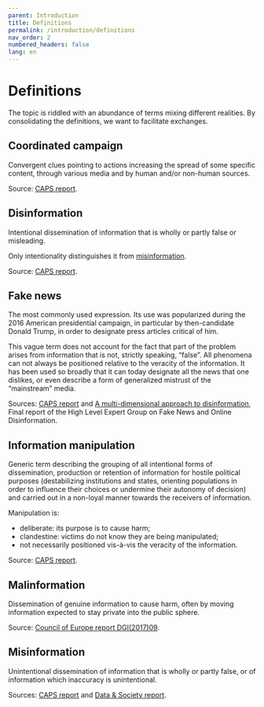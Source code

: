 ```yaml
---
parent: Introduction
title: Definitions
permalink: /introduction/definitions
nav_order: 2
numbered_headers: false
lang: en
---
```


# Definitions

The topic is riddled with an abundance of terms mixing different realities. By consolidating the definitions, we want to facilitate exchanges.

## Coordinated campaign

Convergent clues pointing to actions increasing the spread of some specific content, through various media and by human and/or non-human sources.

Source: [CAPS report](https://www.diplomatie.gouv.fr/IMG/pdf/information_manipulation_rvb_cle838736.pdf).

## Disinformation

Intentional dissemination of information that is wholly or partly false or misleading.

Only intentionality distinguishes it from [misinformation](#misinformation).

Source: [CAPS report](https://www.diplomatie.gouv.fr/IMG/pdf/information_manipulation_rvb_cle838736.pdf).

## Fake news

The most commonly used expression. Its use was popularized during the 2016 American presidential campaign, in particular by then-candidate Donald Trump, in order to designate press articles critical of him.

This vague term does not account for the fact that part of the problem arises from information that is not, strictly speaking, “false”. All phenomena can not always be positioned relative to the veracity of the information.
It has been used so broadly that it can today designate all the news that one dislikes, or even describe a form of generalized mistrust of the “mainstream” media.

Sources: [CAPS report](https://www.diplomatie.gouv.fr/IMG/pdf/information_manipulation_rvb_cle838736.pdf) and [A multi-dimensional approach to disinformation](https://ec.europa.eu/digital-single-market/en/news/final-report-high-level-expert-group-fake-news-and-online-disinformation), Final report of the High Level Expert Group on Fake News and Online Disinformation.

## Information manipulation

Generic term describing the grouping of all intentional forms of dissemination, production or retention of information for hostile political purposes (destabilizing institutions and states, orienting populations in order to influence their choices or undermine their autonomy of decision) and carried out in a non-loyal manner towards the receivers of information.

Manipulation is:

- deliberate: its purpose is to cause harm;
- clandestine: victims do not know they are being manipulated;
- not necessarily positioned vis-à-vis the veracity of the information.

Source: [CAPS report](https://www.diplomatie.gouv.fr/IMG/pdf/information_manipulation_rvb_cle838736.pdf).

## Malinformation

Dissemination of genuine information to cause harm, often by moving information expected to stay private into the public sphere.

Source: [Council of Europe report DGI(2017)09](https://rm.coe.int/information-disorder-report-november-2017/1680764666).

## Misinformation

Unintentional dissemination of information that is wholly or partly false, or of information which inaccuracy is unintentional.

Sources: [CAPS report](https://www.diplomatie.gouv.fr/fr/politique-etrangere-de-la-france/manipulations-de-l-information/rapport-conjoint-caps-irsem-les-manipulations-de-l-information-un-defi-pour-nos/) and [Data & Society report](https://datasociety.net/pubs/oh/DataAndSociety_LexiconofLies.pdf).

